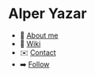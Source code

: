 # Alper Yazar

- 🙋 [About me](about.md)
- 💠 [Wiki](https://wiki.ayazar.dev)
- ✉️ [Contact](contact.md)
- ➡️ [Follow](follow.md)
